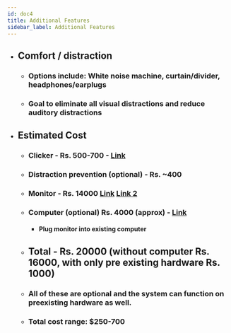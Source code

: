 ```yaml
---
id: doc4
title: Additional Features
sidebar_label: Additional Features
---
```

* ## Comfort / distraction
    * ### Options include: White noise machine, curtain/divider, headphones/earplugs
    * ### Goal to eliminate all visual distractions and reduce auditory distractions

* ## Estimated Cost
    * ### Clicker - Rs. 500-700 - [Link](https://www.amazon.in/Presenter-Laser-Powerpoint-Presentation-Controller/dp/B07HK5KW1K/ref=asc_df_B07HK5KW1K/?tag=googleshopdes-21&linkCode=df0&hvadid=397083547616&hvpos=&hvnetw=g&hvrand=18389580327190647094&hvpone=&hvptwo=&hvqmt=&hvdev=c&hvdvcmdl=&hvlocint=&hvlocphy=1007765&hvtargid=pla-838432048756&psc=1&ext_vrnc=hi)

    * ### Distraction prevention (optional) - Rs. ~400

    * ### Monitor - Rs. 14000 [Link](https://www.amazon.in/BenQ-inch-Bezel-Monitor-Built/dp/B073NTCT4R/ref=sr_1_1_sspa?crid=2WL6PASDWJZOB&dchild=1&keywords=benq+27+inch+monitor&qid=1601471048&sprefix=benq+%2Caps%2C422&sr=8-1-spons&psc=1&spLa=ZW5jcnlwdGVkUXVhbGlmaWVyPUEyU1lBRDFKODRFME85JmVuY3J5cHRlZElkPUEwNTExNzY2WEw5T0JCTFEwQjVCJmVuY3J5cHRlZEFkSWQ9QTA4NjI3MjEyUDE2Mkc5UzBFSTYyJndpZGdldE5hbWU9c3BfYXRmJmFjdGlvbj1jbGlja1JlZGlyZWN0JmRvTm90TG9nQ2xpY2s9dHJ1ZQ==) [Link 2](https://www.amazon.in/Acer-KA270H-Panel-Full-Monitor/dp/B07X27BHK9/ref=sr_1_13?dchild=1&keywords=27+inch+monitor&qid=1601824469&sr=8-13)

    * ### Computer (optional) Rs. 4000 (approx) - [Link](https://www.amazon.in/Raspberry-Pi-8GB-Desktop-Computer/dp/B07XM6WRBZ/ref=sr_1_1_sspa?crid=1SDMABRFUMAO&dchild=1&keywords=raspberry%2Bpi%2B4&qid=1601471080&sprefix=rasp%2Caps%2C328&sr=8-1-spons&spLa=ZW5jcnlwdGVkUXVhbGlmaWVyPUEyS0Y1OENUUjFLMklaJmVuY3J5cHRlZElkPUEwNjgwMDg3NUNWM0hCNTNXTUZTJmVuY3J5cHRlZEFkSWQ9QTAxMzUwNDUyMkY2QjFCTkVPNVBIJndpZGdldE5hbWU9c3BfYXRmJmFjdGlvbj1jbGlja1JlZGlyZWN0JmRvTm90TG9nQ2xpY2s9dHJ1ZQ&th=1)
        * #### Plug monitor into existing computer

    * ## Total - Rs. 20000 (without computer Rs. 16000, with only pre existing hardware Rs. 1000)
    * ### All of these are optional and the system can function on preexisting hardware as well.
    * ### Total cost range: $250-700